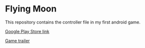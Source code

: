 # Flying MoonThis repository contains the controller file in my first android game. [Google Play Store link](https://play.google.com/store/apps/details?id=com.HSBL.FlyingMoon)[Game trailer](https://www.youtube.com/watch?v=AQ3UnSjgmAY)